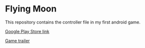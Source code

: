 # Flying MoonThis repository contains the controller file in my first android game. [Google Play Store link](https://play.google.com/store/apps/details?id=com.HSBL.FlyingMoon)[Game trailer](https://www.youtube.com/watch?v=AQ3UnSjgmAY)